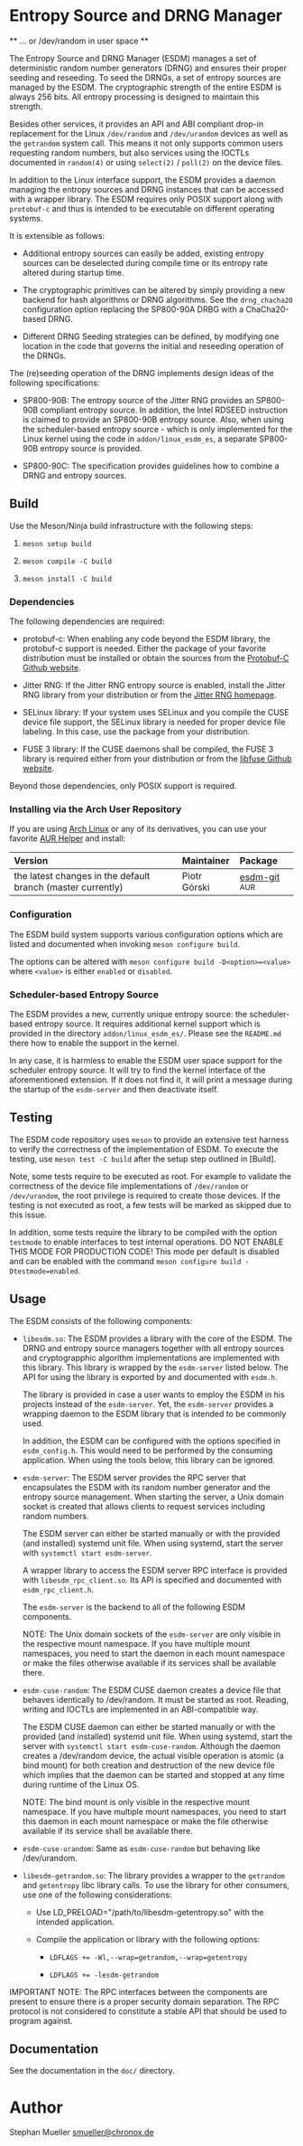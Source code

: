 # Entropy Source and DRNG Manager

** ... or /dev/random in user space **

The Entropy Source and DRNG Manager (ESDM) manages a set of deterministic
random number generators (DRNG) and ensures their proper seeding and reseeding.
To seed the DRNGs, a set of entropy sources are managed by the ESDM. The
cryptographic strength of the entire ESDM is always 256 bits. All entropy
processing is designed to maintain this strength.

Besides other services, it provides an API and ABI compliant drop-in
replacement for the Linux `/dev/random` and `/dev/urandom` devices as well
as the `getrandom` system call. This means it not only supports common
users requesting random numbers, but also services using the IOCTLs
documented in `random(4)` or using `select(2)` / `poll(2)` on the device files.

In addition to the Linux interface support, the ESDM provides a daemon managing
the entropy sources and DRNG instances that can be accessed with a wrapper
library. The ESDM requires only POSIX support along with `protobuf-c` and thus
is intended to be executable on different operating systems.

It is extensible as follows:

* Additional entropy sources can easily be added, existing entropy sources
  can be deselected during compile time or its entropy rate altered
  during startup time.

* The cryptographic primitives can be altered by simply providing a new
  backend for hash algorithms or DRNG algorithms. See the `drng_chacha20`
  configuration option replacing the SP800-90A DRBG with a ChaCha20-based
  DRNG.

* Different DRNG Seeding strategies can be defined, by modifying one location
  in the code that governs the initial and reseeding operation of the DRNGs.

The (re)seeding operation of the DRNG implements design ideas of the following
specifications:

* SP800-90B: The entropy source of the Jitter RNG provides an SP800-90B
  compliant entropy source. In addition, the Intel RDSEED instruction is
  claimed to provide an SP800-90B entropy source. Also, when using the
  scheduler-based entropy source - which is only implemented for the Linux
  kernel using the code in `addon/linux_esdm_es`, a separate SP800-90B
  entropy source is provided.

* SP800-90C: The specification provides guidelines how to combine a DRNG
  and entropy sources.

## Build

Use the Meson/Ninja build infrastructure with the following steps:

1. `meson setup build`

2. `meson compile -C build`

3. `meson install -C build`

### Dependencies

The following dependencies are required:

* protobuf-c: When enabling any code beyond the ESDM library, the protobuf-c
  support is needed. Either the package of your favorite distribution must be
  installed or obtain the sources from the
  [Protobuf-C Github website](https://github.com/protobuf-c/protobuf-c).

* Jitter RNG: If the Jitter RNG entropy source is enabled, install the Jitter
  RNG library from your distribution or from the
  [Jitter RNG homepage](https://www.chronox.de/jent.html).

* SELinux library: If your system uses SELinux and you compile the CUSE device
  file support, the SELinux library is needed for proper device file labeling.
  In this case, use the package from your distribution.

* FUSE 3 library: If the CUSE daemons shall be compiled, the FUSE 3 library
  is required either from your distribution or from the
  [libfuse Github website](https://github.com/libfuse/libfuse/).

Beyond those dependencies, only POSIX support is required.

### Installing via the Arch User Repository

If you are using [Arch Linux](https://www.archlinux.org/) or any of
its derivatives, you can use your favorite
[AUR Helper](https://wiki.archlinux.org/index.php/AUR_helpers) and install:

| **Version** | **Maintainer** | **Package**  |
| :--------- | :------------- | :----------- |
| the latest changes in the default branch (master currently) | Piotr Górski   | [esdm-git](https://aur.archlinux.org/packages/esdm-git) <sup>AUR</sup> |

### Configuration

The ESDM build system supports various configuration options which are
listed and documented when invoking `meson configure build`.

The options can be altered with `meson configure build -D<option>=<value>`
where `<value>` is either `enabled` or `disabled`.

### Scheduler-based Entropy Source

The ESDM provides a new, currently unique entropy source: the scheduler-based
entropy source. It requires additional kernel support which is provided
in the directory `addon/linux_esdm_es/`. Please see the `README.md` there
how to enable the support in the kernel.

In any case, it is harmless to enable the ESDM user space support for the
scheduler entropy source. It will try to find the kernel interface of the
aforementioned extension. If it does not find it, it will print a message
during the startup of the `esdm-server` and then deactivate itself.

## Testing

The ESDM code repository uses `meson` to provide an extensive test harness
to verify the correctness of the implementation of ESDM. To execute the
testing, use `meson test -C build` after the setup step outlined in [Build].

Note, some tests require to be executed as root. For example to validate the
correctness of the device file implementations of `/dev/random` or
`/dev/urandom`, the root privilege is required to create those devices.
If the testing is not executed as root, a few tests will be marked as skipped
due to this issue.

In addition, some tests require the library to be compiled with the option
`testmode` to enable interfaces to test internal operations. DO NOT ENABLE
THIS MODE FOR PRODUCTION CODE! This mode per default is disabled and can
be enabled with the command `meson configure build -Dtestmode=enabled`.

## Usage

The ESDM consists of the following components:

* `libesdm.so`: The ESDM provides a library with the core of the ESDM. The
  DRNG and entropy source managers together with all entropy sources and
  cryptograpphic algorithm implementations are implemented with this library.
  This library is wrapped by the `esdm-server` listed below. The API for using
  the library is exported by and documented with `esdm.h`.

  The library is provided in case a user wants to employ the ESDM in his
  projects instead of the `esdm-server`. Yet, the `esdm-server` provides a
  wrapping daemon to the ESDM library that is intended to be commonly used.

  In addition, the ESDM can be configured with the options specified in
  `esdm_config.h`. This would need to be performed by the consuming application.
  When using the tools below, this library can be ignored.

* `esdm-server`: The ESDM server provides the RPC server that encapsulates
  the ESDM with its random number generator and the entropy source management.
  When starting the server, a Unix domain socket is created that allows clients
  to request services including random numbers.

  The ESDM server can either be started manually or with the provided (and
  installed) systemd unit file. When using systemd, start the server with
  `systemctl start esdm-server`.

  A wrapper library to access the ESDM server RPC interface is provided with
  `libesdm_rpc_client.so`. Its API is specified and documented with
  `esdm_rpc_client.h`.

  The `esdm-server` is the backend to all of the following ESDM components.

  NOTE: The Unix domain sockets of the `esdm-server` are only visible in the
  respective mount namespace. If you have multiple mount namespaces, you need
  to start the daemon in each mount namespace or make the files otherwise
  available if its services shall be available there.

* `esdm-cuse-random`: The ESDM CUSE daemon creates a device file that behaves
  identically to /dev/random. It must be started as root. Reading, writing and
  IOCTLs are implemented in an ABI-compatible way.

  The ESDM CUSE daemon can either be started manually or with the provided (and
  installed) systemd unit file. When using systemd, start the server with
  `systemctl start esdm-cuse-random`. Although the daemon creates a /dev/random
  device, the actual visible operation is atomic (a bind mount) for both
  creation and destruction of the new device file which implies that the daemon
  can be started and stopped at any time during runtime of the Linux OS.

  NOTE: The bind mount is only visible in the respective mount namespace. If
  you have multiple mount namespaces, you need to start this daemon in each
  mount namespace or make the file otherwise available if its service shall be
  available there.

* `esdm-cuse-urandom`: Same as `esdm-cuse-random` but behaving like
  /dev/urandom.

* `libesdm-getrandom.so`: The library provides a wrapper to the `getrandom` and
  `getentropy` libc library calls. To use the library for other consumers, use
  one of the following  considerations:

	- Use LD_PRELOAD="/path/to/libesdm-getentropy.so" with the intended
	  application.

	- Compile the application or library with the following options:

		- `LDFLAGS += -Wl,--wrap=getrandom,--wrap=getentropy`

		- `LDFLAGS += -lesdm-getrandom`

IMPORTANT NOTE: The RPC interfaces between the components are present to ensure
there is a proper security domain separation. The RPC protocol is not considered
to constitute a stable API that should be used to program against.

## Documentation

See the documentation in the `doc/` directory.

# Author

Stephan Mueller <smueller@chronox.de>
